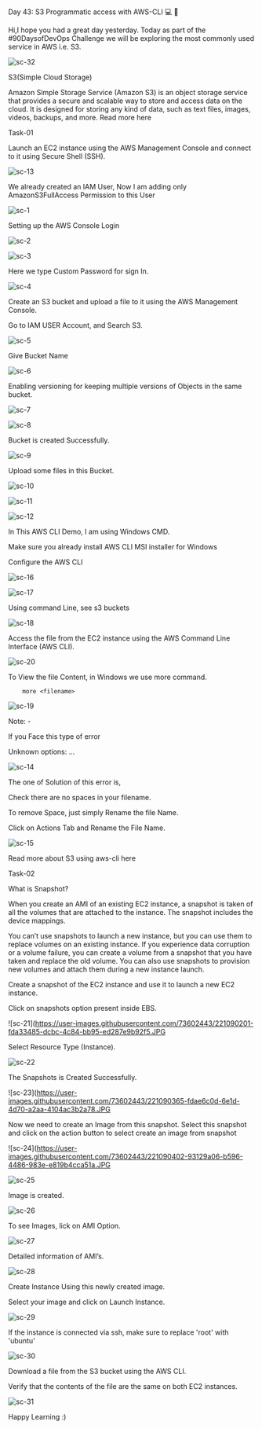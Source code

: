 Day 43: S3 Programmatic access with AWS-CLI 💻 📁 

 

Hi,I hope you had a great day yesterday. Today as part of the #90DaysofDevOps Challenge we will be exploring the most	 commonly used service in AWS i.e. S3. 

![sc-32](https://user-images.githubusercontent.com/73602443/221088852-02f241c6-3aa7-4661-8836-1331a492ed11.JPG)


S3(Simple Cloud Storage) 

Amazon Simple Storage Service (Amazon S3) is an object storage service that provides a secure and scalable way to store and access data on the cloud. It is designed for storing any kind of data, such as text files, images, videos, backups, and more. Read more here 

Task-01 

Launch an EC2 instance using the AWS Management Console and connect to it using Secure Shell (SSH). 

 
![sc-13](https://user-images.githubusercontent.com/73602443/221089034-6ddd4ea1-0caa-4e50-8815-d54b1850d486.JPG)

 

We already created an IAM User, Now I am adding only AmazonS3FullAccess Permission to this User 

 ![sc-1](https://user-images.githubusercontent.com/73602443/221089124-499a2281-1b9d-4518-9b3f-a4d80b399024.JPG)


Setting up the AWS Console Login 

 
![sc-2](https://user-images.githubusercontent.com/73602443/221089154-cd0dc9ec-84f8-4476-a29b-98fd4db94738.JPG)

![sc-3](https://user-images.githubusercontent.com/73602443/221089200-1e4e43d1-cf0b-47fa-92ab-fcc49052415a.JPG)

Here we type Custom Password for sign In. 

 ![sc-4](https://user-images.githubusercontent.com/73602443/221089288-4e7d8179-df51-4544-8328-6f743fd20ca6.JPG)



Create an S3 bucket and upload a file to it using the AWS Management Console. 

Go to IAM USER Account, and Search S3. 

![sc-5](https://user-images.githubusercontent.com/73602443/221089327-b3a961bb-f278-473c-9b58-2c480974044d.JPG)


Give Bucket Name 

![sc-6](https://user-images.githubusercontent.com/73602443/221089365-b4300c0b-ede2-495d-8f53-182901972028.JPG)


Enabling versioning for keeping multiple versions of Objects in the same bucket. 

![sc-7](https://user-images.githubusercontent.com/73602443/221089422-bce14c9a-b4bd-4a52-a8ae-dc631618651e.JPG)


![sc-8](https://user-images.githubusercontent.com/73602443/221089435-021a6443-c429-4224-8b2d-fe7f4dedc420.JPG)


Bucket is created Successfully. 

![sc-9](https://user-images.githubusercontent.com/73602443/221089495-a3511997-4a08-4351-8f98-481661c27ca9.JPG)

 

Upload some files in this Bucket. 

 
![sc-10](https://user-images.githubusercontent.com/73602443/221089562-2fc5e7eb-51c0-4d7f-8afb-6f19eb247b4d.JPG)

 
![sc-11](https://user-images.githubusercontent.com/73602443/221089577-f1196967-57b3-49f1-a833-432146e275db.JPG)


 ![sc-12](https://user-images.githubusercontent.com/73602443/221089614-e7334b97-5677-40cd-bc02-d4ec237fe43b.JPG)


In This AWS CLI Demo, I am using Windows CMD. 

Make sure you already install AWS CLI MSI installer for Windows 

Configure the AWS CLI 

![sc-16](https://user-images.githubusercontent.com/73602443/221089674-f623b04b-7a11-49c6-85cf-e948d1aec1fd.JPG)


![sc-17](https://user-images.githubusercontent.com/73602443/221089707-ea74faae-46fe-49fe-8a02-222d682dcc2f.JPG)


Using command Line, see s3 buckets 

![sc-18](https://user-images.githubusercontent.com/73602443/221089758-195089c8-26cc-470d-874a-608883f2301f.JPG)


Access the file from the EC2 instance using the AWS Command Line Interface (AWS CLI). 

![sc-20](https://user-images.githubusercontent.com/73602443/221090001-71b03048-e664-448f-800d-192de423ed0e.JPG)



To View the file Content, in Windows we use more command. 

		more <filename> 

![sc-19](https://user-images.githubusercontent.com/73602443/221089784-d2fdea41-3909-4c39-8033-e587a6091148.JPG) 

 

Note: - 

If you Face this type of error 

Unknown options: ... 

![sc-14](https://user-images.githubusercontent.com/73602443/221090075-91a4f5bb-b2ae-4a43-8b0e-f6169c2c90f8.JPG)

 

The one of Solution of this error is, 

Check there are no spaces in your filename. 

To remove Space, just simply Rename the file Name. 

Click on Actions Tab and Rename the File Name. 

 

![sc-15](https://user-images.githubusercontent.com/73602443/221090127-8fe6efd5-e438-42c1-8c52-2eabfdc40433.JPG)


 

Read more about S3 using aws-cli here 

Task-02 

 

What is Snapshot? 

When you create an AMI of an existing EC2 instance, a snapshot is taken of all the volumes that are attached to the instance. The snapshot includes the device mappings. 

You can’t use snapshots to launch a new instance, but you can use them to replace volumes on an existing instance. If you experience data corruption or a volume failure, you can create a volume from a snapshot that you have taken and replace the old volume. You can also use snapshots to provision new volumes and attach them during a new instance launch. 

 

Create a snapshot of the EC2 instance and use it to launch a new EC2 instance. 

Click on snapshots option present inside EBS. 

![sc-21](https://user-images.githubusercontent.com/73602443/221090201-fda33485-dcbc-4c84-bb95-ed287e9b92f5.JPG


Select Resource Type (Instance). 

![sc-22](https://user-images.githubusercontent.com/73602443/221090249-047d8065-89c9-4679-8513-d6b33d5e7e15.JPG)



The Snapshots is Created Successfully. 

![sc-23](https://user-images.githubusercontent.com/73602443/221090365-fdae6c0d-6e1d-4d70-a2aa-4104ac3b2a78.JPG


Now we need to create an Image from this snapshot. Select this snapshot and click on the action button to select create an image from snapshot 

![sc-24](https://user-images.githubusercontent.com/73602443/221090402-93129a06-b596-4486-983e-e819b4cca51a.JPG

![sc-25](https://user-images.githubusercontent.com/73602443/221090430-bd3bf239-654b-4dba-8c68-f3bdde532053.JPG)

 

Image is created. 

![sc-26](https://user-images.githubusercontent.com/73602443/221090485-4930aac9-f0df-4d7d-a829-fedebd40f22e.JPG)


To see Images, lick on AMI Option. 

![sc-27](https://user-images.githubusercontent.com/73602443/221090508-7417998d-2a63-4e6f-a0db-a3233fff439d.JPG)


Detailed information of AMI’s. 

![sc-28](https://user-images.githubusercontent.com/73602443/221090543-3c607863-e9ab-46b7-a8a9-07bc73a1c86f.JPG)


Create Instance Using this newly created image. 

Select your image and click on Launch Instance. 

![sc-29](https://user-images.githubusercontent.com/73602443/221090604-caadda92-ac50-4d13-bdd6-d8fcf6cb9b62.JPG)


If the instance is connected via ssh, make sure to replace 'root' with 'ubuntu' 

![sc-30](https://user-images.githubusercontent.com/73602443/221090638-105e22d2-742c-4b79-acbd-a5a1a8cdd3df.JPG)


Download a file from the S3 bucket using the AWS CLI. 

Verify that the contents of the file are the same on both EC2 instances. 

![sc-31](https://user-images.githubusercontent.com/73602443/221090667-b4b0759e-81aa-444d-8bc8-06a83e24f731.JPG)


Happy Learning :) 

 
